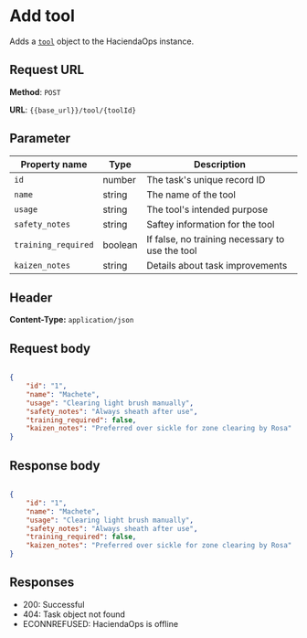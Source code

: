 # Add tool

Adds a [`tool`](tool.md) object to the HaciendaOps instance.

## Request URL

**Method**: `POST`

**URL**: `{{base_url}}/tool/{toolId}`

## Parameter

| Property name | Type | Description |
| ------------- | ----------- | ----------- |
| `id` | number | The task's unique record ID |
| `name` | string | The name of the tool |
| `usage` | string | The tool's intended purpose |
| `safety_notes` | string | Saftey information for the tool |
| `training_required` | boolean | If false, no training necessary to use the tool |
| `kaizen_notes` | string | Details about task improvements |

## Header

**Content-Type:** `application/json`

## Request body

```json

{
    "id": "1",
    "name": "Machete",
    "usage": "Clearing light brush manually",
    "safety_notes": "Always sheath after use",
    "training_required": false,
    "kaizen_notes": "Preferred over sickle for zone clearing by Rosa"
}
```

## Response body

```json

{
    "id": "1",
    "name": "Machete",
    "usage": "Clearing light brush manually",
    "safety_notes": "Always sheath after use",
    "training_required": false,
    "kaizen_notes": "Preferred over sickle for zone clearing by Rosa"
}
```

## Responses

* 200: Successful
* 404: Task object not found
* ECONNREFUSED: HaciendaOps is offline
